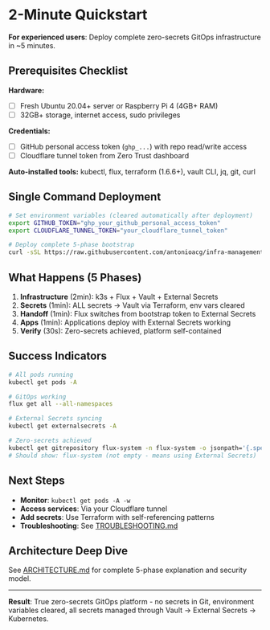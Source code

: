 # 2-Minute Quickstart

**For experienced users**: Deploy complete zero-secrets GitOps infrastructure in ~5 minutes.

## Prerequisites Checklist

**Hardware:**
- [ ] Fresh Ubuntu 20.04+ server or Raspberry Pi 4 (4GB+ RAM)
- [ ] 32GB+ storage, internet access, sudo privileges

**Credentials:**  
- [ ] GitHub personal access token (`ghp_...`) with repo read/write access
- [ ] Cloudflare tunnel token from Zero Trust dashboard

**Auto-installed tools:** kubectl, flux, terraform (1.6.6+), vault CLI, jq, git, curl

## Single Command Deployment

```bash
# Set environment variables (cleared automatically after deployment)
export GITHUB_TOKEN="ghp_your_github_personal_access_token"
export CLOUDFLARE_TUNNEL_TOKEN="your_cloudflare_tunnel_token"

# Deploy complete 5-phase bootstrap
curl -sSL https://raw.githubusercontent.com/antonioacg/infra-management/main/bootstrap.sh | bash
```

## What Happens (5 Phases)

1. **Infrastructure** (2min): k3s + Flux + Vault + External Secrets
2. **Secrets** (1min): ALL secrets → Vault via Terraform, env vars cleared
3. **Handoff** (1min): Flux switches from bootstrap token to External Secrets
4. **Apps** (1min): Applications deploy with External Secrets working
5. **Verify** (30s): Zero-secrets achieved, platform self-contained

## Success Indicators

```bash
# All pods running
kubectl get pods -A

# GitOps working
flux get all --all-namespaces

# External Secrets syncing  
kubectl get externalsecrets -A

# Zero-secrets achieved
kubectl get gitrepository flux-system -n flux-system -o jsonpath='{.spec.secretRef.name}'
# Should show: flux-system (not empty - means using External Secrets)
```

## Next Steps

- **Monitor**: `kubectl get pods -A -w`
- **Access services**: Via your Cloudflare tunnel  
- **Add secrets**: Use Terraform with self-referencing patterns
- **Troubleshooting**: See [TROUBLESHOOTING.md](docs/TROUBLESHOOTING.md)

## Architecture Deep Dive

See [ARCHITECTURE.md](ARCHITECTURE.md) for complete 5-phase explanation and security model.

---

**Result**: True zero-secrets GitOps platform - no secrets in Git, environment variables cleared, all secrets managed through Vault → External Secrets → Kubernetes.